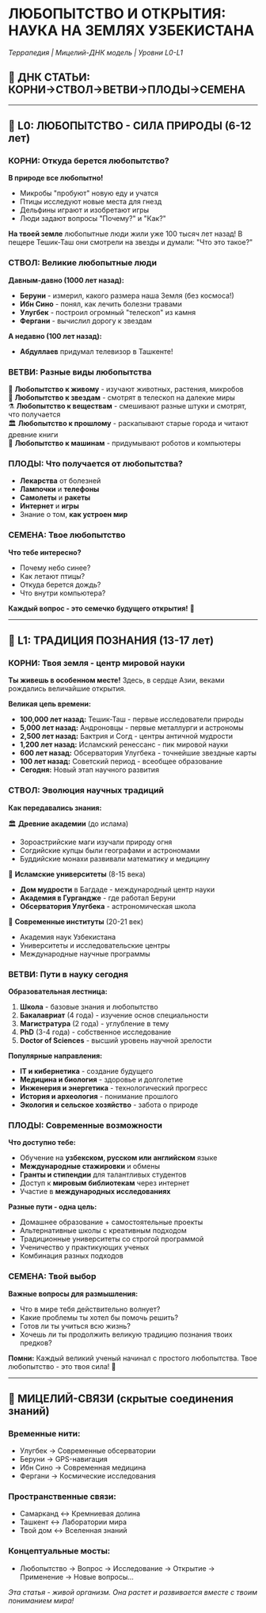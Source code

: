 # ЛЮБОПЫТСТВО И ОТКРЫТИЯ: НАУКА НА ЗЕМЛЯХ УЗБЕКИСТАНА

*Террапедия | Мицелий-ДНК модель | Уровни L0-L1*

## 🧬 ДНК СТАТЬИ: КОРНИ→СТВОЛ→ВЕТВИ→ПЛОДЫ→СЕМЕНА

***

## 🌱 L0: ЛЮБОПЫТСТВО - СИЛА ПРИРОДЫ (6-12 лет)

### КОРНИ: Откуда берется любопытство?

**В природе все любопытно!**

* Микробы "пробуют" новую еду и учатся
* Птицы исследуют новые места для гнезд
* Дельфины играют и изобретают игры
* Люди задают вопросы "Почему?" и "Как?"

**На твоей земле** любопытные люди жили уже 100 тысяч лет назад! В пещере Тешик-Таш они смотрели на звезды и думали: "Что это такое?"

### СТВОЛ: Великие любопытные люди

**Давным-давно (1000 лет назад):**

* **Беруни** - измерил, какого размера наша Земля (без космоса!)
* **Ибн Сино** - понял, как лечить болезни травами
* **Улугбек** - построил огромный "телескоп" из камня
* **Фергани** - вычислил дорогу к звездам

**А недавно (100 лет назад):**

* **Абдуллаев** придумал телевизор в Ташкенте!

### ВЕТВИ: Разные виды любопытства

🔬 **Любопытство к живому** - изучают животных, растения, микробов\
🌟 **Любопытство к звездам** - смотрят в телескоп на далекие миры\
⚗️ **Любопытство к веществам** - смешивают разные штуки и смотрят, что получается\
🏛️ **Любопытство к прошлому** - раскапывают старые города и читают древние книги\
🤖 **Любопытство к машинам** - придумывают роботов и компьютеры

### ПЛОДЫ: Что получается от любопытства?

* **Лекарства** от болезней
* **Лампочки** и **телефоны**
* **Самолеты** и **ракеты**
* **Интернет** и **игры**
* Знание о том, **как устроен мир**

### СЕМЕНА: Твое любопытство

**Что тебе интересно?**

* Почему небо синее?
* Как летают птицы?
* Откуда берется дождь?
* Что внутри компьютера?

**Каждый вопрос - это семечко будущего открытия!** 🌱

***

## 🌳 L1: ТРАДИЦИЯ ПОЗНАНИЯ (13-17 лет)

### КОРНИ: Твоя земля - центр мировой науки

**Ты живешь в особенном месте!** Здесь, в сердце Азии, веками рождались величайшие открытия.

**Великая цепь времени:**

* **100,000 лет назад:** Тешик-Таш - первые исследователи природы
* **5,000 лет назад:** Андроновцы - первые металлурги и астрономы
* **2,500 лет назад:** Бактрия и Согд - центры античной мудрости
* **1,200 лет назад:** Исламский ренессанс - пик мировой науки
* **600 лет назад:** Обсерватория Улугбека - точнейшие звездные карты
* **100 лет назад:** Советский период - всеобщее образование
* **Сегодня:** Новый этап научного развития

### СТВОЛ: Эволюция научных традиций

**Как передавались знания:**

🏛️ **Древние академии** (до ислама)

* Зороастрийские маги изучали природу огня
* Согдийские купцы были географами и астрономами
* Буддийские монахи развивали математику и медицину

🕌 **Исламские университеты** (8-15 века)

* **Дом мудрости** в Багдаде - международный центр науки
* **Академия в Гургандже** - где работал Беруни
* **Обсерватория Улугбека** - астрономическая школа

🏫 **Современные институты** (20-21 век)

* Академия наук Узбекистана
* Университеты и исследовательские центры
* Международные научные программы

### ВЕТВИ: Пути в науку сегодня

**Образовательная лестница:**

1. **Школа** - базовые знания и любопытство
2. **Бакалавриат** (4 года) - изучение основ специальности
3. **Магистратура** (2 года) - углубление в тему
4. **PhD** (3-4 года) - собственное исследование
5. **Doctor of Sciences** - высший уровень научной зрелости

**Популярные направления:**

* **IT и кибернетика** - создание будущего
* **Медицина и биология** - здоровье и долголетие
* **Инженерия и энергетика** - технологический прогресс
* **История и археология** - понимание прошлого
* **Экология и сельское хозяйство** - забота о природе

### ПЛОДЫ: Современные возможности

**Что доступно тебе:**

* Обучение на **узбекском, русском или английском** языке
* **Международные стажировки** и обмены
* **Гранты и стипендии** для талантливых студентов
* Доступ к **мировым библиотекам** через интернет
* Участие в **международных исследованиях**

**Разные пути - одна цель:**

* Домашнее образование + самостоятельные проекты
* Альтернативные школы с креативным подходом
* Традиционные университеты со строгой программой
* Ученичество у практикующих ученых
* Комбинация разных подходов

### СЕМЕНА: Твой выбор

**Важные вопросы для размышления:**

* Что в мире тебя действительно волнует?
* Какие проблемы ты хотел бы помочь решить?
* Готов ли ты учиться всю жизнь?
* Хочешь ли ты продолжить великую традицию познания твоих предков?

**Помни:** Каждый великий ученый начинал с простого любопытства. Твое любопытство - это твоя сила! 🚀

***

## 🍄 МИЦЕЛИЙ-СВЯЗИ (скрытые соединения знаний)

### Временные нити:

* Улугбек → Современные обсерватории
* Беруни → GPS-навигация
* Ибн Сино → Современная медицина
* Фергани → Космические исследования

### Пространственные связи:

* Самарканд ↔ Кремниевая долина
* Ташкент ↔ Лаборатории мира
* Твой дом ↔ Вселенная знаний

### Концептуальные мосты:

* Любопытство → Вопрос → Исследование → Открытие → Применение → Новые вопросы...

*Эта статья - живой организм. Она растет и развивается вместе с твоим пониманием мира!*
